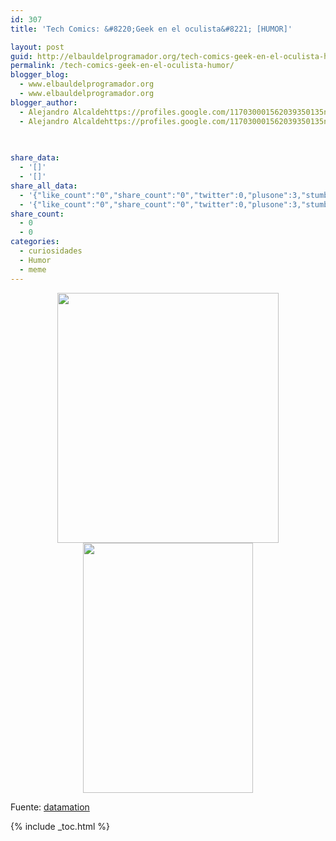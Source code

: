 ```yaml
---
id: 307
title: 'Tech Comics: &#8220;Geek en el oculista&#8221; [HUMOR]'

layout: post
guid: http://elbauldelprogramador.org/tech-comics-geek-en-el-oculista-humor/
permalink: /tech-comics-geek-en-el-oculista-humor/
blogger_blog:
  - www.elbauldelprogramador.org
  - www.elbauldelprogramador.org
blogger_author:
  - Alejandro Alcaldehttps://profiles.google.com/117030001562039350135noreply@blogger.com
  - Alejandro Alcaldehttps://profiles.google.com/117030001562039350135noreply@blogger.com

  
  
share_data:
  - '[]'
  - '[]'
share_all_data:
  - '{"like_count":"0","share_count":"0","twitter":0,"plusone":3,"stumble":0,"pinit":0,"count":3,"time":1333551770}'
  - '{"like_count":"0","share_count":"0","twitter":0,"plusone":3,"stumble":0,"pinit":0,"count":3,"time":1333551770}'
share_count:
  - 0
  - 0
categories:
  - curiosidades
  - Humor
  - meme
---
```

<div class="separator" style="clear: both; text-align: center;">
  <a href="http://2.bp.blogspot.com/-416se6qXRuw/Ttud2uYW22I/AAAAAAAAB5k/H23TdwAkINE/s1600/geek-eye-doctor.jpg" imageanchor="1" style="margin-left:1em; margin-right:1em"><img border="0" height="400" width="354" src="http://2.bp.blogspot.com/-416se6qXRuw/Ttud2uYW22I/AAAAAAAAB5k/H23TdwAkINE/s400/geek-eye-doctor.jpg" /></a>
</div>

<div class="separator" style="clear: both; text-align: center;">
  <a href="http://4.bp.blogspot.com/-aDZAPDuoBKU/Ttud2ouw0lI/AAAAAAAAB50/GfCp8cbiZSU/s1600/ultrabook.jpg" imageanchor="1" style="margin-left:1em; margin-right:1em"><img border="0" height="400" width="272" src="http://4.bp.blogspot.com/-aDZAPDuoBKU/Ttud2ouw0lI/AAAAAAAAB50/GfCp8cbiZSU/s400/ultrabook.jpg" /></a>
</div>

Fuente: <a target="_blank" href="http://www.datamation.com/news/tech-comics-geek-at-the-eye-doctor-1.html">datamation</a>



{% include _toc.html %}
